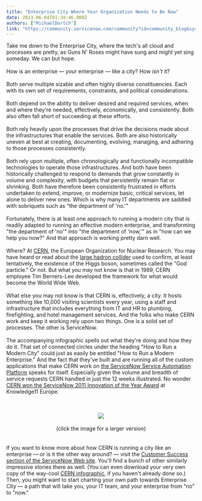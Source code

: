 ```yaml
---
title: "Enterprise City Where Your Organization Needs to Be Now"
date: 2013-06-04T01:34:46.000Z
authors: ["MichaelDortch"]
link: "https://community.servicenow.com/community?id=community_blog&sys_id=1d2e666ddbd0dbc01dcaf3231f961960"
---
```

<p>Take me down to the Enterprise City, where the tech's all cloud and processes are pretty, as Guns N' Roses might have sung and might yet sing someday. We can but hope.<br/><br/>How is an enterprise — <i>your</i> enterprise — like a city? How <i>isn't</i> it?<br/><br/>Both serve multiple sizable and often highly diverse constituencies. Each with its own set of requirements, constraints, and political considerations.<br/><br/>Both depend on the ability to deliver desired and required services, when and where they're needed, effectively, economically, and consistently. Both also often fall short of succeeding at these efforts.<br/><br/>Both rely heavily upon the processes that drive the decisions made about the infrastructures that enable the services. Both are also historically uneven at best at creating, documenting, evolving, managing, and adhering to those processes consistently.<br/><br/>Both rely upon multiple, often chronologically and functionally incompatible technologies to operate those infrastructures. And both have been historically challenged to respond to demands that grow constantly in volume and complexity, with budgets that persistently remain flat or shrinking. Both have therefore been consistently frustrated in efforts undertaken to extend, improve, or modernize basic, critical services, let alone to deliver new ones. Which is why many IT departments are saddled with sobriquets such as "the department of 'no.'"<br/><br/>Fortunately, there is at least one approach to running a modern city that is readily adapted to running an effective modern enterprise, and transforming "the department of 'no'" into "the department of 'now,'" as in "how can we help you now?" And that approach is working pretty darn well.<br/><br/>Where? At <a title="k-external-small" class="jive-link-external-small" href="%20http://home.web.cern.ch/about" rel="nofollow" target="_blank">CERN</a>, the European Organization for Nuclear Research. You may have heard or read about the <a title="k-external-small" class="jive-link-external-small" href="%20http://home.web.cern.ch/about/accelerators/large-hadron-collider" rel="nofollow" target="_blank">large hadron collider</a> used to confirm, at least tentatively, the existence of the Higgs boson, sometimes called the "God particle." Or not. But what you may not know is that in 1989, CERN employee Tim Berners-Lee developed the framework for what would become the World Wide Web. <br/><br/>What else you may not know is that CERN is, effectively, a city. It hosts something like 10,000 visiting scientists every year, using a staff and infrastructure that includes everything from IT and HR to plumbing, firefighting, and hotel management services. And the folks who make CERN work and keep it working rely upon two things. One is a solid set of processes. The other is ServiceNow.<br/><br/>The accompanying infographic spells out what they're doing and how they do it. That set of connected circles under the heading "How to Run a Modern City" could just as easily be entitled "How to Run a Modern Enterprise." And the fact that they've built and are running all of the custom applications that make CERN work on <a title="k-external-small" class="jive-link-external-small" href="http://www.servicenow.com/platform.do" rel="nofollow" target="_blank">the ServiceNow Service Automation Platform</a> speaks for itself. Especially given the volume and breadth of service requests CERN handled in just the 12 weeks illustrated. No wonder <a title="k-external-small" class="jive-link-external-small" href="%20http://www.servicenow.com/knowledge.do?sysparm_document_key=kb_knowledge,bec1fb4680cf5800318fc34d66fae7ed" rel="nofollow" target="_blank">CERN won the ServiceNow 2011 Innovation of the Year Award</a> at Knowledge11 Europe.<br/><br/><center><br/><a href="http://community.servicenow.com/files/Michael%20Dortch/SNCern.jpg"><img src="http://community.servicenow.com/files/Michael%20Dortch/SNCern.jpg"/></a><br/><br/>(click the image for a larger version)<br/></center><br/><br/>If you want to know more about how CERN is running a city like an enterprise — or is it the other way around? — visit the <a title="k-external-small" class="jive-link-external-small" href="http://www.servicenow.com/success.do" rel="nofollow" target="_blank">Customer Success section of the ServiceNow Web site</a>. You'll find a bunch of other similarly impressive stories there as well. (You can even download your very own copy of the way-cool <a title="k-external-small" class="jive-link-external-small" href="%20http://www.servicenow.com/sys_attachment.do?sys_id=4d42d0ef6fe549406e28e13f9f3ee45c" rel="nofollow" target="_blank">CERN infographic</a>, if you haven't already done so.) Then, you might want to start charting your own path towards Enterprise City — a path that will take you, your IT team, and your enterprise from "no" to "now."</p>